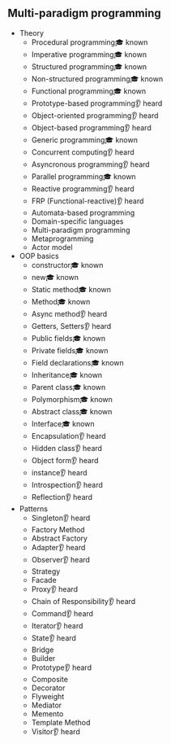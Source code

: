 ## Multi-paradigm programming

- Theory
  - Procedural programming🎓 known
  - Imperative programming🎓 known
  - Structured programming🎓 known
  - Non-structured programming🎓 known
  - Functional programming🎓 known
  - Prototype-based programming👂 heard
  - Object-oriented programming👂 heard
  - Object-based programming👂 heard
  - Generic programming🎓 known
  - Concurrent computing👂 heard
  - Asyncronous programming👂 heard
  - Parallel programming🎓 known
  - Reactive programming👂 heard
  - FRP (Functional-reactive)👂 heard
  - Automata-based programming
  - Domain-specific languages
  - Multi-paradigm programming
  - Metaprogramming
  - Actor model
- OOP basics
  - constructor🎓 known
  - new🎓 known
  - Static method🎓 known
  - Method🎓 known
  - Async method👂 heard
  - Getters, Setters👂 heard
  - Public fields🎓 known
  - Private fields🎓 known
  - Field declarations🎓 known
  - Inheritance🎓 known
  - Parent class🎓 known
  - Polymorphism🎓 known
  - Abstract class🎓 known
  - Interface🎓 known
  - Encapsulation👂 heard
  - Hidden class👂 heard
  - Object form👂 heard
  - instance👂 heard
  - Introspection👂 heard
  - Reflection👂 heard
- Patterns
  - Singleton👂 heard
  - Factory Method
  - Abstract Factory
  - Adapter👂 heard
  - Observer👂 heard
  - Strategy
  - Facade
  - Proxy👂 heard
  - Chain of Responsibility👂 heard
  - Command👂 heard
  - Iterator👂 heard
  - State👂 heard
  - Bridge
  - Builder
  - Prototype👂 heard
  - Composite
  - Decorator
  - Flyweight
  - Mediator
  - Memento
  - Template Method
  - Visitor👂 heard
